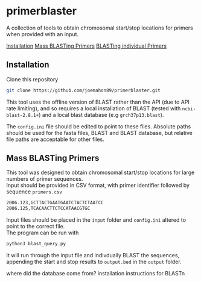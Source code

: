 
# primerblaster

A collection of tools to obtain chromosomal start/stop locations for primers when provided with an input.


[Installation](#installation)
[Mass BLASTing Primers](#mass-blasting-primers)
[BLASTing individual Primers](#blasting-individual-primers)


## Installation
Clone this repository
```bash
git clone https://github.com/joemahon89/primerblaster.git
```
This tool uses the offline version of BLAST rather than the API (due to API rate limiting), and so requires a local installation of BLAST (tested with `ncbi-blast-2.8.1+`) and a local blast database (e.g `grch37p13.blast`).  

The `config.ini` file should be edited to point to these files. Absolute paths should be used for the fasta files, BLAST and BLAST database, but relative file paths are acceptable for other files.


## Mass BLASTing Primers
This tool was designed to obtain chromosomal start/stop locations for large numbers of primer sequences.  
Input should be provided in CSV format, with primer identifier followed by sequence 
`primers.csv`
```bash
2006.123,GCTTACTGAATGAATCTACTCTAATCC
2006.125,TCACAACTTCTCCATAACGTGC
```
Input files should be placed in the `input` folder and `config.ini` altered to point to the correct file.  
The program can be run with
```bash
python3 blast_query.py
```
It will run through the input file and indivdually BLAST the sequences, appending the start and stop results to `output.bed` in the `output` folder.


where did the database come from?
installation instructions for BLASTn